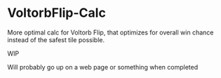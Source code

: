 # VoltorbFlip-Calc

More optimal calc for Voltorb Flip, that optimizes for overall win chance instead of the safest tile possible.

WIP

Will probably go up on a web page or something when completed
